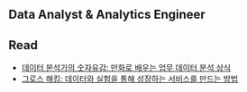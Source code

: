 ## Data Analyst & Analytics Engineer

## Read
- [데이터 분석가의 숫자유감: 만화로 배우는 업무 데이터 분석 상식](https://product.kyobobook.co.kr/detail/S000001984329)
- [그로스 해킹: 데이터와 실험을 통해 성장하는 서비스를 만드는 방법](https://product.kyobobook.co.kr/detail/S000001766457)

<!--
**Ariel-Ha/Ariel-Ha** is a ✨ _special_ ✨ repository because its `README.md` (this file) appears on your GitHub profile.

Here are some ideas to get you started:

- 🔭 I’m currently working on ...
- 🌱 I’m currently learning ...
- 👯 I’m looking to collaborate on ...
- 🤔 I’m looking for help with ...
- 💬 Ask me about ...
- 📫 How to reach me: ...
- 😄 Pronouns: ...
- ⚡ Fun fact: ...
-->
